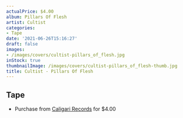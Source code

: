 ```yaml
---
actualPrice: $4.00
album: Pillars Of Flesh
artist: Cultist
categories:
- Tape
date: '2021-06-26T15:16:27'
draft: false
images:
- /images/covers/cultist-pillars_of_flesh.jpg
inStock: true
thumbnailImage: /images/covers/cultist-pillars_of_flesh-thumb.jpg
title: Cultist - Pillars Of Flesh
---
```


## Tape
* Purchase from [Caligari Records](https://caligarirecords.storenvy.com/products/25344015-cultist-pillars-of-flesh) for $4.00
